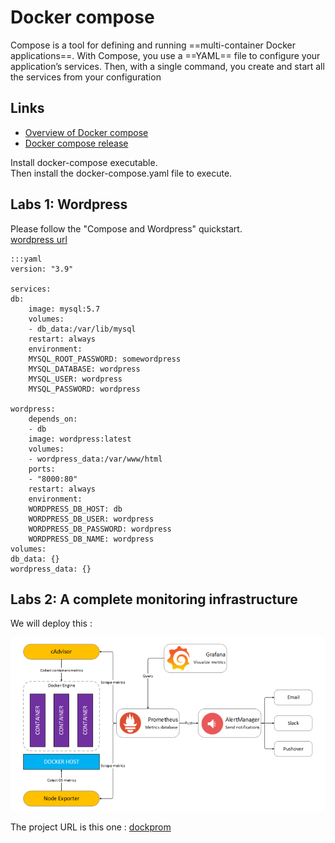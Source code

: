 # Docker compose

Compose is a tool for defining and running ==multi-container Docker applications==. 
With Compose, you use a ==YAML== file to configure your application’s services. 
Then, with a single command, you create and start all the services from your configuration

## Links

* [Overview of Docker compose](https://docs.docker.com/compose/)
* [Docker compose release](https://github.com/docker/compose/releases)

Install docker-compose executable.  
Then install the docker-compose.yaml file to execute.

## Labs 1: Wordpress

Please follow the "Compose and Wordpress" quickstart.  
[wordpress url](https://docs.docker.com/samples/wordpress/)

    :::yaml
    version: "3.9"
        
    services:
    db:
        image: mysql:5.7
        volumes:
        - db_data:/var/lib/mysql
        restart: always
        environment:
        MYSQL_ROOT_PASSWORD: somewordpress
        MYSQL_DATABASE: wordpress
        MYSQL_USER: wordpress
        MYSQL_PASSWORD: wordpress
        
    wordpress:
        depends_on:
        - db
        image: wordpress:latest
        volumes:
        - wordpress_data:/var/www/html
        ports:
        - "8000:80"
        restart: always
        environment:
        WORDPRESS_DB_HOST: db
        WORDPRESS_DB_USER: wordpress
        WORDPRESS_DB_PASSWORD: wordpress
        WORDPRESS_DB_NAME: wordpress
    volumes:
    db_data: {}
    wordpress_data: {}



## Labs 2: A complete monitoring infrastructure

We will deploy this :

![DOKCOMPOSE](../files/virtualization/docker_compose.png "Docker compose")

The project URL is this one : [dockprom](https://github.com/stefanprodan/dockprom)
 
